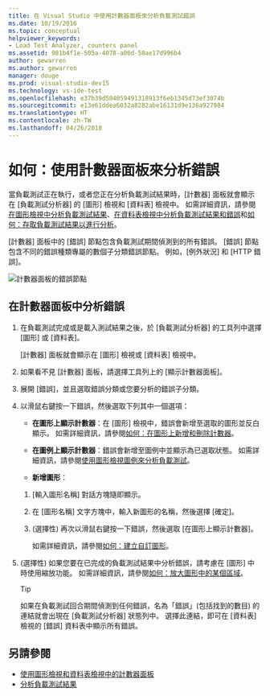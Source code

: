 ```yaml
---
title: 在 Visual Studio 中使用計數器面板來分析負載測試錯誤
ms.date: 10/19/2016
ms.topic: conceptual
helpviewer_keywords:
- Load Test Analyzer, counters panel
ms.assetid: 981b4f1e-505a-4078-a06d-58ae17d996b4
author: gewarren
ms.author: gewarren
manager: douge
ms.prod: visual-studio-dev15
ms.technology: vs-ide-test
ms.openlocfilehash: e37b39d504059491318913f6eb1345d73ef3074b
ms.sourcegitcommit: e13e61ddea6032a8282abe16131d9e136a927984
ms.translationtype: HT
ms.contentlocale: zh-TW
ms.lasthandoff: 04/26/2018
---
```

# <a name="how-to-analyze-errors-using-the-counters-panel"></a>如何：使用計數器面板來分析錯誤

當負載測試正在執行，或者您正在分析負載測試結果時，[計數器] 面板就會顯示在 [負載測試分析器] 的 [圖形] 檢視和 [資料表] 檢視中。 如需詳細資訊，請參閱[在圖形檢視中分析負載測試結果](../test/analyze-load-test-results-in-the-graphs-view.md)、[在資料表檢視中分析負載測試結果和錯誤](../test/analyze-load-test-results-and-errors-in-the-tables-view.md)和[如何：存取負載測試結果以進行分析](../test/how-to-access-load-test-results-for-analysis.md)。

 [計數器] 面板中的 [錯誤] 節點包含負載測試期間偵測到的所有錯誤。 [錯誤] 節點包含不同的錯誤種類專屬的數個子分類錯誤節點。 例如，[例外狀況] 和 [HTTP 錯誤]。

 ![計數器面板的錯誤節點](../test/media/ltest_errornode.png "LTest_ErrorNode")

## <a name="to-analyze-errors-in-the-counters-panel"></a>在計數器面板中分析錯誤

1.  在負載測試完成或是載入測試結果之後，於 [負載測試分析器] 的工具列中選擇 [圖形] 或 [資料表]。

     [計數器] 面板就會顯示在 [圖形] 檢視或 [資料表] 檢視中。

2.  如果看不見 [計數器] 面板，請選擇工具列上的 [顯示計數器面板]。

3.  展開 [錯誤]，並且選取錯誤分類或您要分析的錯誤子分類。

4.  以滑鼠右鍵按一下錯誤，然後選取下列其中一個選項：

    -   **在圖形上顯示計數器**：在 [圖形] 檢視中，錯誤會新增至選取的圖形並反白顯示。 如需詳細資訊，請參閱[如何：在圖形上新增和刪除計數器](../test/how-to-add-and-delete-counters-on-graphs-in-load-test-results.md)。

    -   **在圖例上顯示計數器**：錯誤會新增至圖例中並顯示為已選取狀態。 如需詳細資訊，請參閱[使用圖形檢視圖例來分析負載測試](../test/use-the-graphs-view-legend-to-analyze-load-tests.md)。

    -   **新增圖形**：

    1.  [輸入圖形名稱] 對話方塊隨即顯示。

    2.  在 [圖形名稱] 文字方塊中，輸入新圖形的名稱，然後選擇 [確定]。

    3.  (選擇性) 再次以滑鼠右鍵按一下錯誤，然後選取 [在圖形上顯示計數器]。

         如需詳細資訊，請參閱[如何：建立自訂圖形](../test/how-to-create-custom-graphs-in-load-test-results.md)。

5.  (選擇性) 如果您要在已完成的負載測試結果中分析錯誤，請考慮在 [圖形] 中時使用縮放功能。 如需詳細資訊，請參閱[如何：放大圖形中的某個區域](../test/how-to-zoom-in-on-a-region-of-the-graph-in-load-test-results.md)。

    > [!TIP]
    > 如果在負載測試回合期間偵測到任何錯誤，名為「錯誤」(包括找到的數目) 的連結就會出現在 [負載測試分析器] 狀態列中。 選擇此連結，即可在 [資料表] 檢視的 [錯誤] 資料表中顯示所有錯誤。

## <a name="see-also"></a>另請參閱

- [使用圖形檢視和資料表檢視中的計數器面板](../test/counters-panel-in-load-test-analyzer.md)
- [分析負載測試結果](../test/analyze-load-test-results-using-the-load-test-analyzer.md)